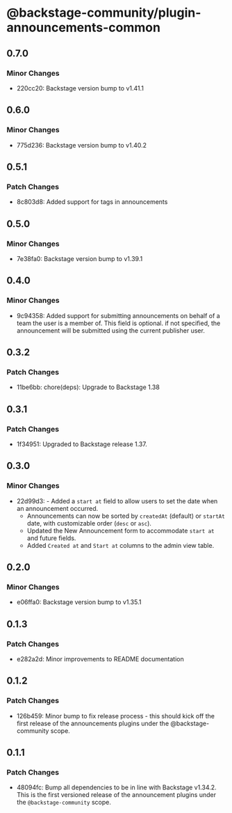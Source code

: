 # @backstage-community/plugin-announcements-common

## 0.7.0

### Minor Changes

- 220cc20: Backstage version bump to v1.41.1

## 0.6.0

### Minor Changes

- 775d236: Backstage version bump to v1.40.2

## 0.5.1

### Patch Changes

- 8c803d8: Added support for tags in announcements

## 0.5.0

### Minor Changes

- 7e38fa0: Backstage version bump to v1.39.1

## 0.4.0

### Minor Changes

- 9c94358: Added support for submitting announcements on behalf of a team the user is a member of.
  This field is optional. if not specified, the announcement will be submitted using the current publisher user.

## 0.3.2

### Patch Changes

- 11be6bb: chore(deps): Upgrade to Backstage 1.38

## 0.3.1

### Patch Changes

- 1f34951: Upgraded to Backstage release 1.37.

## 0.3.0

### Minor Changes

- 22d99d3: - Added a `start at` field to allow users to set the date when an announcement occurred.
  - Announcements can now be sorted by `createdAt` (default) or `startAt` date, with customizable order (`desc` or `asc`).
  - Updated the New Announcement form to accommodate `start at` and future fields.
  - Added `Created at` and `Start at` columns to the admin view table.

## 0.2.0

### Minor Changes

- e06ffa0: Backstage version bump to v1.35.1

## 0.1.3

### Patch Changes

- e282a2d: Minor improvements to README documentation

## 0.1.2

### Patch Changes

- 126b459: Minor bump to fix release process - this should kick off the first release of the announcements plugins under the @backstage-community scope.

## 0.1.1

### Patch Changes

- 48094fc: Bump all dependencies to be in line with Backstage v1.34.2. This is the first versioned release of the announcement plugins under the `@backstage-community` scope.

